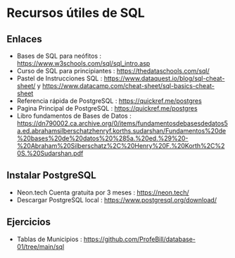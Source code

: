 # Recursos útiles de SQL

## Enlaces

* Bases de SQL para neófitos : https://www.w3schools.com/sql/sql_intro.asp
* Curso de SQL para principiantes : https://thedataschools.com/sql/
* Pastel de Instrucciones SQL : https://www.dataquest.io/blog/sql-cheat-sheet/ y https://www.datacamp.com/cheat-sheet/sql-basics-cheat-sheet
* Referencia rápida de PostgreSQL : https://quickref.me/postgres
* Pagina Principal de PostgreSQL : https://quickref.me/postgres
* Libro fundamentos de Bases de Datos : https://dn790002.ca.archive.org/0/items/fundamentosdebasesdedatos5a.ed.abrahamsilberschatzhenryf.korths.sudarshan/Fundamentos%20de%20bases%20de%20datos%20%285a.%20ed.%29%20-%20Abraham%20Silberschatz%2C%20Henry%20F.%20Korth%2C%20S.%20Sudarshan.pdf

## Instalar PostgreSQL

* Neon.tech Cuenta gratuita por 3 meses : https://neon.tech/
* Descargar PostgreSQL local : https://www.postgresql.org/download/

## Ejercicios

* Tablas de Municipios : https://github.com/ProfeBill/database-01/tree/main/sql
